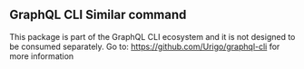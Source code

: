## GraphQL CLI Similar command

This package is part of the GraphQL CLI ecosystem and it is not designed to be consumed separately. 
Go to: https://github.com/Urigo/graphql-cli for more information